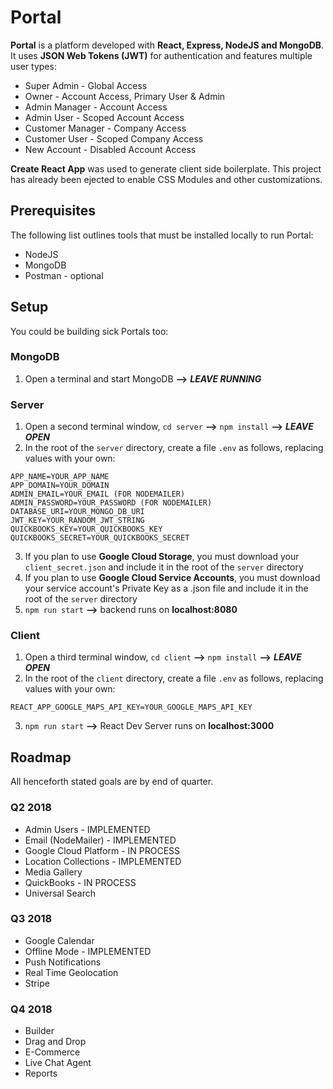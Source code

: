 # Portal

**Portal** is a platform developed with **React, Express, NodeJS and MongoDB**. It uses **JSON Web Tokens (JWT)** for authentication and features multiple user types:

* Super Admin - Global Access
* Owner - Account Access, Primary User & Admin
* Admin Manager - Account Access
* Admin User - Scoped Account Access
* Customer Manager - Company Access
* Customer User - Scoped Company Access
* New Account - Disabled Account Access

**Create React App** was used to generate client side boilerplate. This project has already been ejected to enable CSS Modules and other customizations.

## Prerequisites

The following list outlines tools that must be installed locally to run Portal:

* NodeJS
* MongoDB
* Postman - optional

## Setup

You could be building sick Portals too:

### MongoDB

1. Open a terminal and start MongoDB **-->** **_LEAVE RUNNING_**

### Server

1. Open a second terminal window, `cd server` **-->** `npm install` **-->** **_LEAVE OPEN_**
2. In the root of the `server` directory, create a file `.env` as follows, replacing values with your own:

```
APP_NAME=YOUR_APP_NAME
APP_DOMAIN=YOUR_DOMAIN
ADMIN_EMAIL=YOUR_EMAIL (FOR NODEMAILER)
ADMIN_PASSWORD=YOUR_PASSWORD (FOR NODEMAILER)
DATABASE_URI=YOUR_MONGO_DB_URI
JWT_KEY=YOUR_RANDOM_JWT_STRING
QUICKBOOKS_KEY=YOUR_QUICKBOOKS_KEY
QUICKBOOKS_SECRET=YOUR_QUICKBOOKS_SECRET
```

3. If you plan to use **Google Cloud Storage**, you must download your `client_secret.json` and include it in the root of the `server` directory
4. If you plan to use **Google Cloud Service Accounts**, you must download your service account's Private Key as a .json file and include it in the root of the `server` directory
5. `npm run start` **-->** backend runs on **localhost:8080**

### Client

1. Open a third terminal window, `cd client` **-->** `npm install` **-->** **_LEAVE OPEN_**
2. In the root of the `client` directory, create a file `.env` as follows, replacing values with your own:

```
REACT_APP_GOOGLE_MAPS_API_KEY=YOUR_GOOGLE_MAPS_API_KEY
```

3. `npm run start` **-->** React Dev Server runs on **localhost:3000**

## Roadmap

All henceforth stated goals are by end of quarter.

### Q2 2018

* Admin Users - IMPLEMENTED
* Email (NodeMailer) - IMPLEMENTED
* Google Cloud Platform - IN PROCESS
* Location Collections - IMPLEMENTED
* Media Gallery
* QuickBooks - IN PROCESS
* Universal Search

### Q3 2018

* Google Calendar
* Offline Mode - IMPLEMENTED
* Push Notifications
* Real Time Geolocation
* Stripe

### Q4 2018

* Builder
* Drag and Drop
* E-Commerce
* Live Chat Agent
* Reports


